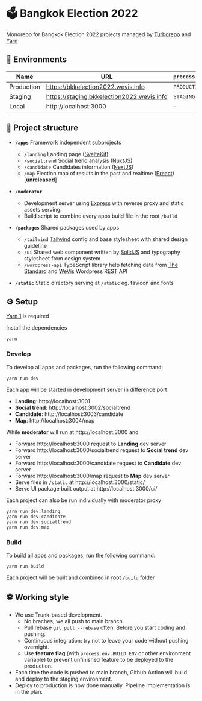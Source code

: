 # 🗳️ Bangkok Election 2022

Monorepo for Bangkok Election 2022 projects managed by [Turborepo](https://turborepo.org/) and [Yarn](https://classic.yarnpkg.com/lang/en/)

## 🌳 Environments

| Name       | URL                                        | `process.env.BUILD_ENV` |
| ---------- | ------------------------------------------ | ----------------------- |
| Production | https://bkkelection2022.wevis.info         | `PRODUCTION`            |
| Staging    | https://staging.bkkelection2022.wevis.info | `STAGING`               |
| Local      | http://localhost:3000                      | -                       |

## 🍱 Project structure

- **`/apps`** Framework independent subprojects

  - `/landing` Landing page ([SvelteKit](https://kit.svelte.dev/))
  - `/socialtrend` Social trend analysis ([NuxtJS](https://nuxtjs.org/))
  - `/candidate` Candidates information ([NextJS](https://nextjs.org/))
  - `/map` Election map of results in the past and realtime ([Preact](https://preactjs.ir/)) [**unreleased**]

- **`/moderator`**
  - Development server using [Express](https://expressjs.com/) with reverse proxy and static assets serving.
  - Build script to combine every apps build file in the root `/build`
- **`/packages`** Shared packages used by apps
  - `/tailwind` [Tailwind](https://tailwindcss.com/) config and base stylesheet with shared design guideline
  - `/ui` Shared web component written by [SolidJS](https://www.solidjs.com/) and typography stylesheet from design system
  - `/wordpress-api` TypeScript library help fetching data from [The Standard](https://thestandard.co) and [WeVis](https://wevis.info) Wordpress REST API
- **`/static`** Static directory serving at `/static` eg. favicon and fonts

## ⚙️ Setup

[Yarn 1](https://classic.yarnpkg.com/lang/en/) is required

Install the dependencies

```
yarn
```

### Develop

To develop all apps and packages, run the following command:

```
yarn run dev
```

Each app will be started in development server in difference port

- **Landing**: http://localhost:3001
- **Social trend**: http://localhost:3002/socialtrend
- **Candidate**: http://localhost:3003/candidate
- **Map**: http://localhost:3004/map

While **moderator** will run at http://localhost:3000 and

- Forward http://localhost:3000 request to **Landing** dev server
- Forward http://localhost:3000/socialtrend request to **Social trend** dev server
- Forward http://localhost:3000/candidate request to **Candidate** dev server
- Forward http://localhost:3000/map request to **Map** dev server
- Serve files in `/static` at http://localhost:3000/static/
- Serve UI package built output at http://localhost:3000/ui/

Each project can also be run individually with moderator proxy

```
yarn run dev:landing
yarn run dev:candidate
yarn run dev:socialtrend
yarn run dev:map
```

### Build

To build all apps and packages, run the following command:

```
yarn run build
```

Each project will be built and combined in root `/build` folder

## ⚽ Working style

- We use Trunk-based development.
  - No braches, we all push to main branch.
  - Pull rebase `git pull --rebase` often. Before you start coding and pushing.
  - Continuous integration: try not to leave your code without pushing overnight.
  - Use **feature flag** (with `process.env.BUILD_ENV` or other environment variable) to prevent unfinished feature to be deployed to the production.
- Each time the code is pushed to main branch, Github Action will build and deploy to the staging environment.
- Deploy to production is now done manually. Pipeline implementation is in the plan.
